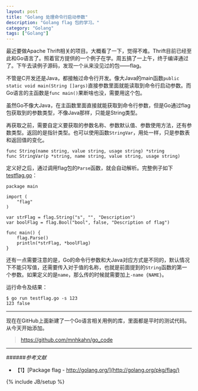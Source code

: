 ```yaml
---
layout: post
title: "Golang 处理命令行启动参数"
description: "Golang flag 包的学习。"
category: "Golang"
tags: ["Golang"]
---
```


最近要做Apache Thrift相关的项目。大概看了一下，觉得不难。Thrift目前已经至此和Go语言了。照着官方提供的一个例子在学。周五搞了一上午，终于编译通过了。下午去读例子源码，发现一个从来没见过的包——flag。

不管是C开发还是Java，都接触过命令行开发。像大Java的main函数`public static void main(String []args)`直接参数里面就能读取到命令行启动参数。而Go语言的主函数是`func main()`果断啥也没，需要用这个包。

虽然Go不像大Java，在主函数里面直接就能获取到命令行参数，但是Go通过flag包获取到的参数类型，不像Java那样，只能是String类型。

再获取之前，需要自定义要获取的参数名称、参数默认值、参数使用方法，还有参数类型。返回的是指针类型。也可以使用函数`StringVar`，用处一样，只是参数表和返回值的变化。

    func String(name string, value string, usage string) *string
    func StringVar(p *string, name string, value string, usage string)

定义好之后，通过调用flag包的`Parse`函数，就会自动解析。完整例子如下[testflag.go](https://github.com/mnhkahn/go_code/blob/master/testflag.go)：

    package main

    import (
        "flag"
    )

    var strFlag = flag.String("s", "", "Description")
    var boolFlag = flag.Bool("bool", false, "Description of flag")

    func main() {
        flag.Parse()
        println(*strFlag, *boolFlag)
    }

还有一点需要注意的是，Go的命令行参数和大Java对应方式是不同的，默认情况下不能只写值，还需要传入对于值的名称，也就是前面提到的`String`函数的第一个参数。如果定义的是`name`，那么传的时候就需要加上`-name {NAME}`。

运行命令及结果：

    $ go run testflag.go -s 123
    123 false

---

现在在GitHub上面新建了一个Go语言相关用例的库，里面都是平时的测试代码。从今天开始添加。

> https://github.com/mnhkahn/go_code

---

######*参考文献*
+ 【1】[Package flag - http://golang.org/](http://golang.org/pkg/flag/)

{% include JB/setup %}